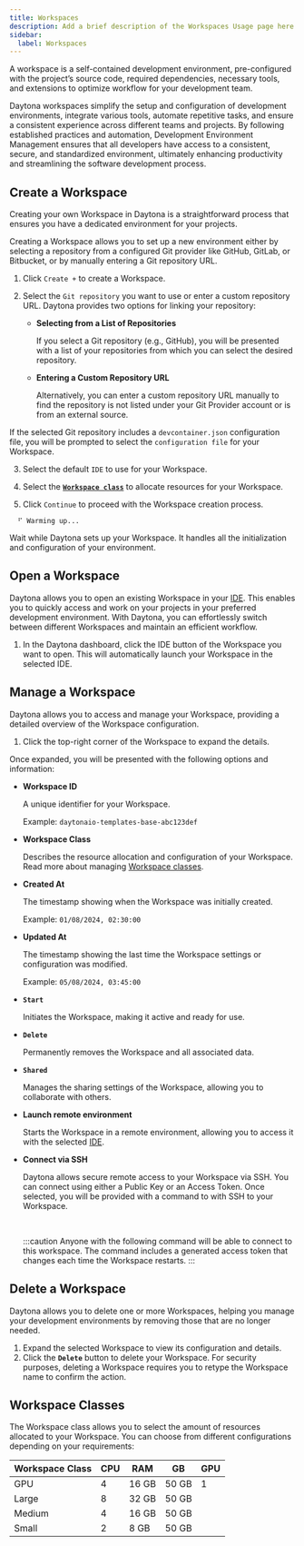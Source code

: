 ```yaml
---
title: Workspaces
description: Add a brief description of the Workspaces Usage page here
sidebar:
  label: Workspaces
---
```


A workspace is a self-contained development environment, pre-configured with the project’s source code, required dependencies, necessary tools, and extensions to optimize workflow for your development team.

Daytona workspaces simplify the setup and configuration of development environments, integrate various tools, automate repetitive tasks, and ensure a consistent experience across different teams and projects. By following established practices and automation, Development Environment Management ensures that all developers have access to a consistent, secure, and standardized environment, ultimately enhancing productivity and streamlining the software development process.

## Create a Workspace

Creating your own Workspace in Daytona is a straightforward process that ensures you have a dedicated environment for your projects.

Creating a Workspace allows you to set up a new environment either by selecting a repository from a configured Git provider like GitHub, GitLab, or Bitbucket, or by manually entering a Git repository URL.

1. Click `Create +` to create a Workspace.

2. Select the `Git repository` you want to use or enter a custom repository URL. Daytona provides two options for linking your repository:

   - **Selecting from a List of Repositories**

     If you select a Git repository (e.g., GitHub), you will be presented with a list of your repositories from which you can select the desired repository.

   - **Entering a Custom Repository URL**

     Alternatively, you can enter a custom repository URL manually to find the repository is not listed under your Git Provider account or is from an external source.

If the selected Git repository includes a `devcontainer.json` configuration file, you will be prompted to select the `configuration file` for your Workspace.

3. Select the default `IDE` to use for your Workspace.

4. Select the [**`Workspace class`**](#workspace-classes) to allocate resources for your Workspace.

5. Click `Continue` to proceed with the Workspace creation process.

  ```text
    ⠋ Warming up...
  ```

  Wait while Daytona sets up your Workspace. It handles all the initialization and configuration of your environment.

<!-- #### Web Browser Creation

1. **Starting Creation** 

  In your Browser type in your GitHub or GitLab repository prefix with your domain. For example,

```bash
{{domain-name}}/#{{link-to-github-repo}}
``` -->

## Open a Workspace

Daytona allows you to open an existing Workspace in your [IDE](/usage/ide). This enables you to quickly access and work on your projects in your preferred development environment. With Daytona, you can effortlessly switch between different Workspaces and maintain an efficient workflow.

1. In the Daytona dashboard, click the IDE button of the Workspace you want to open. This will automatically launch your Workspace in the selected IDE.

## Manage a Workspace

Daytona allows you to access and manage your Workspace, providing a detailed overview of the Workspace configuration.  

1. Click the top-right corner of the Workspace to expand the details.

Once expanded, you will be presented with the following options and information:

- **Workspace ID**

  A unique identifier for your Workspace.

  Example: `daytonaio-templates-base-abc123def`

- **Workspace Class**

  Describes the resource allocation and configuration of your Workspace. Read more about managing [Workspace classes](#workspace-class).

- **Created At**

  The timestamp showing when the Workspace was initially created.

  Example: `01/08/2024, 02:30:00`

- **Updated At**

  The timestamp showing the last time the Workspace settings or configuration was modified.

  Example: `05/08/2024, 03:45:00`

- **`Start`**

  Initiates the Workspace, making it active and ready for use.

- **`Delete`**

  Permanently removes the Workspace and all associated data.

- **`Shared`**

  Manages the sharing settings of the Workspace, allowing you to collaborate with others.

- **Launch remote environment**

  Starts the Workspace in a remote environment, allowing you to access it with the selected [IDE](/usage/ide).

- **Connect via SSH**

  Daytona allows secure remote access to your Workspace via SSH. You can connect using either a Public Key or an Access Token. Once selected, you will be provided with a command to with SSH to your Workspace.

  <br />

  :::caution
  Anyone with the following command will be able to connect to this workspace. The command includes a generated access token that changes each time the Workspace restarts.
  :::

## Delete a Workspace

Daytona allows you to delete one or more Workspaces, helping you manage your development environments by removing those that are no longer needed.

1. Expand the selected Workspace to view its configuration and details.
2. Click the **`Delete`** button to delete your Workspace. For security purposes, deleting a Workspace requires you to retype the Workspace name to confirm the action.

## Workspace Classes

The Workspace class allows you to select the amount of resources allocated to your Workspace. You can choose from different configurations depending on your requirements:

| **Workspace Class** | **CPU** | **RAM** | **GB** | **GPU** |
|---------------------|---------|---------|--------|---------|
| GPU                 | 4       | 16 GB   | 50 GB  | 1       |
| Large               | 8       | 32 GB   | 50 GB  |         |
| Medium              | 4       | 16 GB   | 50 GB  |         |
| Small               | 2       | 8 GB    | 50 GB  |         |
